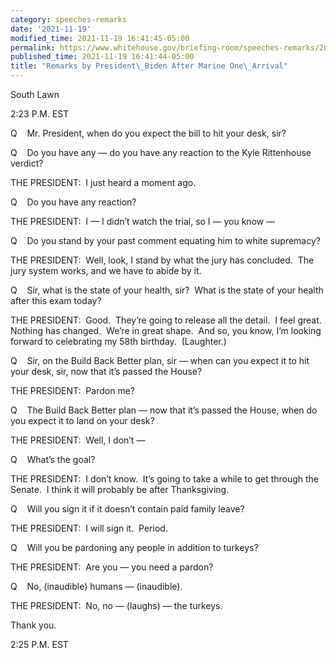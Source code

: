 ```yaml
---
category: speeches-remarks
date: '2021-11-19'
modified_time: 2021-11-19 16:41:45-05:00
permalink: https://www.whitehouse.gov/briefing-room/speeches-remarks/2021/11/19/remarks-by-president-biden-after-marine-one-arrival-8/
published_time: 2021-11-19 16:41:44-05:00
title: "Remarks by President\_Biden After Marine One\_Arrival"
---
```

 
South Lawn

2:23 P.M. EST

Q    Mr. President, when do you expect the bill to hit your desk, sir?

Q    Do you have any — do you have any reaction to the Kyle Rittenhouse
verdict?

THE PRESIDENT:  I just heard a moment ago. 

Q    Do you have any reaction?

THE PRESIDENT:  I — I didn’t watch the trial, so I — you know —

Q    Do you stand by your past comment equating him to white supremacy?

THE PRESIDENT:  Well, look, I stand by what the jury has concluded.  The
jury system works, and we have to abide by it.

Q    Sir, what is the state of your health, sir?  What is the state of
your health after this exam today?

THE PRESIDENT:  Good.  They’re going to release all the detail.  I feel
great.  Nothing has changed.  We’re in great shape.  And so, you know,
I’m looking forward to celebrating my 58th birthday.  (Laughter.)

Q    Sir, on the Build Back Better plan, sir — when can you expect it to
hit your desk, sir, now that it’s passed the House? 

THE PRESIDENT:  Pardon me?

Q    The Build Back Better plan — now that it’s passed the House, when
do you expect it to land on your desk?

THE PRESIDENT:  Well, I don’t —

Q    What’s the goal?

THE PRESIDENT:  I don’t know.  It’s going to take a while to get through
the Senate.  I think it will probably be after Thanksgiving. 

Q    Will you sign it if it doesn’t contain paid family leave?

THE PRESIDENT:  I will sign it.  Period.

Q    Will you be pardoning any people in addition to turkeys? 

THE PRESIDENT:  Are you — you need a pardon? 

Q    No, (inaudible) humans — (inaudible).

THE PRESIDENT:  No, no — (laughs) — the turkeys.

Thank you. 

2:25 P.M. EST
